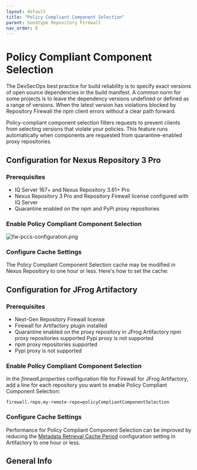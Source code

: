 ```yaml
---
layout: default
title: "Policy Compliant Component Selection"
parent: Sonatype Repository Firewall
nav_order: 8
---
```


# Policy Compliant Component Selection

The DevSecOps best practice for build reliability is to specify exact versions of open source dependencies in the build manifest. A common norm for some projects is to leave the dependency versions undefined or defined as a range of versions. When the latest version has violations blocked by Repository Firewall the npm client errors without a clear path forward.

Policy-compliant component selection filters requests to prevent clients from selecting versions that violate your policies. This feature runs automatically when components are requested from quarantine-enabled proxy repositories.

## Configuration for Nexus Repository 3 Pro

### Prerequisites

- IQ Server 167+ and Nexus Repository 3.61+ Pro
- Nexus Repository 3 Pro and Repository Firewall license configured with IQ Server
- Quarantine enabled on the npm and PyPi proxy repositories

### Enable Policy Compliant Component Selection

![fw-pccs-configuration.png](/docs-at-surgery-poc/assets/images/uuid-16d5cea7-f1e2-af79-6853-830e671ac1a9.png)

### Configure Cache Settings

The Policy Compliant Component Selection cache may be modified in Nexus Repository to one hour or less. Here's how to set the cache:

## Configuration for JFrog Artifactory

### Prerequisites

- Next-Gen Repository Firewall license
- Firewall for Artifactory plugin installed
- Quarantine enabled on the proxy repository in JFrog Artifactory npm proxy repositories supported Pypi proxy is not supported
- npm proxy repositories supported
- Pypi proxy is not supported

### Enable Policy Compliant Component Selection

In the *firewall.properties* configuration file for Firewall for JFrog Artifactory, add a line for each repository you want to enable Policy Compliant Component Selection:

```
firewall.repo.my-remote-repo=policyCompliantComponentSelection
```

### Configure Cache Settings

Performance for Policy Compliant Component Selection can be improved by reducing the [Metadata Retrieval Cache Period](https://www.jfrog.com/confluence/display/JFROG/Advanced+Settings) configuration setting in Artifactory to one hour or less.

## General Info
